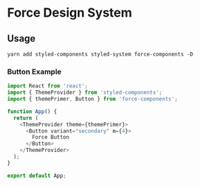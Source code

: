 # Force Design System

## Usage

`yarn add styled-components styled-system force-components -D`

### Button Example
```javascript
import React from 'react';
import { ThemeProvider } from 'styled-components';
import { themePrimer, Button } from 'force-components';

function App() {
  return (
    <ThemeProvider theme={themePrimer}>
      <Button variant="secondary" m={4}>
        Force Button
      </Button>
    </ThemeProvider>
  );
}

export default App;
```

